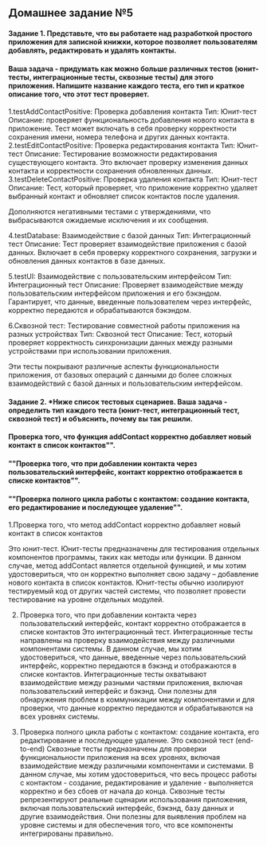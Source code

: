 ## Домашнее задание №5

#### Задание 1. Представьте, что вы работаете над разработкой простого приложения для записной книжки, которое позволяет пользователям добавлять, редактировать и удалять контакты.
#### Ваша задача - придумать как можно больше различных тестов (юнит-тесты, интеграционные тесты, сквозные тесты) для этого приложения. Напишите название каждого теста, его тип и краткое описание того, что этот тест проверяет.

1.testAddContactPositive: Проверка добавления контакта
Тип: Юнит-тест
Описание: проверяет функциональность добавления нового контакта в приложение. Тест может включать в себя проверку корректности сохранения имени, номера телефона и других данных контакта.
2.testEditContactPositive: Проверка редактирования контакта
Тип: Юнит-тест
Описание: Тестирование возможности редактирования существующего контакта. Это включает проверку изменения данных контакта и корректности сохранения обновленных данных.
3.testDeleteContactPositive: Проверка удаления контакта
Тип: Юнит-тест
Описание: Тест, который проверяет, что приложение корректно удаляет выбранный контакт и обновляет список контактов после удаления.

Дополняются негативными тестами с утверждениями, что выбрасываются ожидаемые исключения и их сообщения.

4.testDatabase: Взаимодействие с базой данных
Тип: Интеграционный тест
Описание: Тест проверяет взаимодействие приложения с базой данных. Включает в себя проверку корректного сохранения, загрузки и обновления данных контактов в базе данных.

5.testUI: Взаимодействие с пользовательским интерфейсом
Тип: Интеграционный тест
Описание: Проверяет взаимодействие между пользовательским интерфейсом приложения и его бэкэндом. Гарантирует, что данные, введенные пользователем через интерфейс, корректно передаются и обрабатываются бэкэндом.


6.Сквозной тест: Тестирование совместной работы приложения на разных устройствах
Тип: Сквозной тест
Описание: Тест, который проверяет корректность синхронизации данных между разными устройствами при использовании приложения.


Эти тесты покрывают различные аспекты функциональности приложения, от базовых операций с данными до более сложных взаимодействий с базой данных и пользовательским интерфейсом.

#### Задание 2. *Ниже список тестовых сценариев. Ваша задача - определить тип каждого теста (юнит-тест, интеграционный тест, сквозной тест) и объяснить, почему вы так решили.
#### Проверка того, что функция addContact корректно добавляет новый контакт в список контактов"".
#### ""Проверка того, что при добавлении контакта через пользовательский интерфейс, контакт корректно отображается в списке контактов"".
#### ""Проверка полного цикла работы с контактом: создание контакта, его редактирование и последующее удаление"".

1.Проверка того, что метод addContact корректно добавляет новый контакт в список контактов

Это юнит-тест.
Юнит-тесты предназначены для тестирования отдельных компонентов программы, таких как методы или функции. В данном случае, метод addContact является отдельной функцией, и мы хотим удостовериться, что он корректно выполняет свою задачу – добавление нового контакта в список контактов. Юнит-тесты обычно изолируют тестируемый код от других частей системы, что позволяет провести тестирование на уровне отдельных модулей.

2. Проверка того, что при добавлении контакта через пользовательский интерфейс, контакт корректно отображается в списке контактов
Это интеграционный тест.
Интеграционные тесты направлены на проверку взаимодействия между различными компонентами системы. В данном случае, мы хотим удостовериться, что данные, введенные через пользовательский интерфейс, корректно передаются в бэкэнд и отображаются в списке контактов.
Интеграционные тесты охватывают взаимодействие между разными частями приложения, включая пользовательский интерфейс и бэкэнд. Они полезны для обнаружения проблем в коммуникации между компонентами и для проверки, что данные корректно передаются и обрабатываются на всех уровнях системы.

3. Проверка полного цикла работы с контактом: создание контакта, его редактирование и последующее удаление.
Это сквозной тест (end-to-end)
Сквозные тесты предназначены для проверки функциональности приложения на всех уровнях, включая взаимодействие между различными компонентами и системами. В данном случае, мы хотим удостовериться, что весь процесс работы с контактом - создание, редактирование и удаление - выполняется корректно и без сбоев от начала до конца.
Сквозные тесты репрезентируют реальные сценарии использования приложения, включая пользовательский интерфейс, бэкэнд, базу данных и другие взаимодействия. Они полезны для выявления проблем на уровне системы и для обеспечения того, что все компоненты интегрированы правильно.